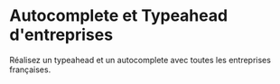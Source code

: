 Autocomplete et Typeahead d'entreprises
=======================================

Réalisez un typeahead et un autocomplete avec toutes les entreprises françaises.
